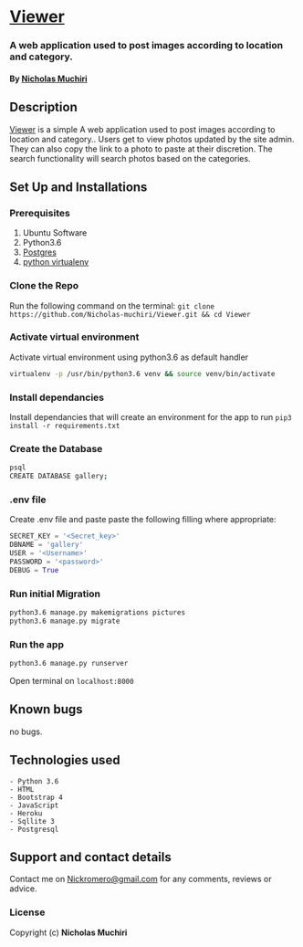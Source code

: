 # [Viewer](https://nicholasgallary.herokuapp.com/)
### A web application used to post images according to location and category.

#### By **[Nicholas Muchiri](https://github.com/Nicholas-muchiri)**

## Description
[Viewer]((https://nicholasgallary.herokuapp.com/)) is a simple A web application used to post images according to location and category.. Users get to view photos updated by the site admin.  They can also copy the link to a photo to paste at their discretion. The search functionality will search photos based on the categories. 

## Set Up and Installations

### Prerequisites
1. Ubuntu Software
2. Python3.6
3. [Postgres](https://www.postgresql.org/download/)
4. [python virtualenv](https://gist.github.com/Geoyi/d9fab4f609e9f75941946be45000632b)

### Clone the Repo
Run the following command on the terminal:
`git clone https://github.com/Nicholas-muchiri/Viewer.git && cd Viewer`

### Activate virtual environment
Activate virtual environment using python3.6 as default handler
```bash
virtualenv -p /usr/bin/python3.6 venv && source venv/bin/activate
```

### Install dependancies
Install dependancies that will create an environment for the app to run
`pip3 install -r requirements.txt`

### Create the Database
```bash
psql
CREATE DATABASE gallery;
```
### .env file
Create .env file and paste paste the following filling where appropriate:
```python
SECRET_KEY = '<Secret_key>'
DBNAME = 'gallery'
USER = '<Username>'
PASSWORD = '<password>'
DEBUG = True
```
### Run initial Migration
```bash
python3.6 manage.py makemigrations pictures
python3.6 manage.py migrate
```

### Run the app
```bash
python3.6 manage.py runserver
```
Open terminal on `localhost:8000`

## Known bugs
no bugs. 

## Technologies used
    - Python 3.6
    - HTML
    - Bootstrap 4
    - JavaScript
    - Heroku
    - Sqllite 3
    - Postgresql

## Support and contact details
Contact me on Nickromero@gmail.com for any comments, reviews or advice.

### License
Copyright (c) **Nicholas Muchiri**